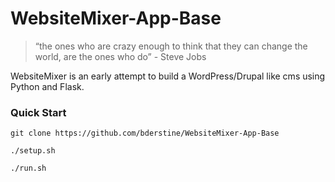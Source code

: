 WebsiteMixer-App-Base
========

> “the ones who are crazy enough to think that they can change the world, are the ones who do” - Steve Jobs

WebsiteMixer is an early attempt to build a WordPress/Drupal like cms using Python and Flask.

### Quick Start

`git clone https://github.com/bderstine/WebsiteMixer-App-Base`

`./setup.sh`

`./run.sh`
